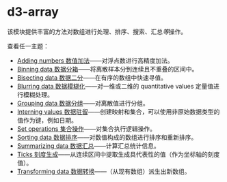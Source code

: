 # d3-array

该模块提供丰富的方法对数组进行处理、排序、搜索、汇总*等*操作。

查看任一主题：

* [Adding numbers 数值加法](./d3-array/add.md)——对浮点数进行高精度加法。
* [Binning data 数据分箱](./d3-array/bin.md)——将离散样本分到连续且不重叠的区间中。
* [Bisecting data 数据二分](./d3-array/bisect.md)——在有序的数组中快速寻值。
* [Blurring data 数据模糊化](./d3-array/blur.md)——对一维或二维的 quantitative values 定量值进行模糊处理。
* [Grouping data 数据分组](./d3-array/group.md)——对离散值进行分组。
* [Interning values 数据驻留](./d3-array/intern.md)——创建映射和集合，可以使用非原始数据类型的值作为键，例如日期。
* [Set operations 集合操作](./d3-array/sets.md)——对集合执行逻辑操作。
* [Sorting data 数据排序](./d3-array/sort.md)——对数值构成的数组进行排序和重新排序。
* [Summarizing data 数据汇总](./d3-array/summarize.md)——计算汇总统计信息。
* [Ticks 刻度生成](./d3-array/ticks.md)——从连续区间中提取生成具代表性的值（作为坐标轴的刻度值）。
* [Transforming data 数据转换](./d3-array/transform.md)——（从现有数组）派生出新数组。
